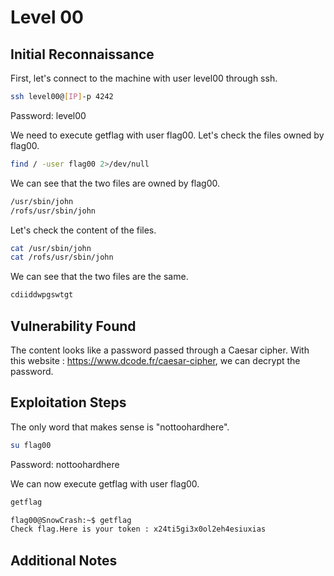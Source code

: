# Level 00

## Initial Reconnaissance
First, let's connect to the machine with user level00 through ssh.

```bash
ssh level00@[IP]-p 4242
```

Password: level00

We need to execute getflag with user flag00. Let's check the files owned by flag00.

```bash
find / -user flag00 2>/dev/null
```

We can see that the two files are owned by flag00.

```bash
/usr/sbin/john
/rofs/usr/sbin/john
```

Let's check the content of the files.

```bash
cat /usr/sbin/john
cat /rofs/usr/sbin/john
```

We can see that the two files are the same.

```bash
cdiiddwpgswtgt
```

## Vulnerability Found

The content looks like a password passed through a Caesar cipher.
With this website : https://www.dcode.fr/caesar-cipher, we can decrypt the password.

## Exploitation Steps

The only word that makes sense is "nottoohardhere".

```bash
su flag00
```

Password: nottoohardhere

We can now execute getflag with user flag00.

```bash
getflag
```

```bash
flag00@SnowCrash:~$ getflag
Check flag.Here is your token : x24ti5gi3x0ol2eh4esiuxias
```

## Additional Notes
